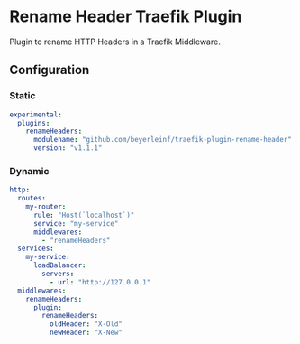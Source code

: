 # Rename Header Traefik Plugin

Plugin to rename HTTP Headers in a Traefik Middleware.

## Configuration

### Static

```yml
experimental:
  plugins:
    renameHeaders:
      modulename: "github.com/beyerleinf/traefik-plugin-rename-header"
      version: "v1.1.1"
```

### Dynamic

```yml
http:
  routes:
    my-router:
      rule: "Host(`localhost`)"
      service: "my-service"
      middlewares:
        - "renameHeaders"
  services:
    my-service:
      loadBalancer:
        servers:
          - url: "http://127.0.0.1"
  middlewares:
    renameHeaders:
      plugin:
        renameHeaders:
          oldHeader: "X-Old"
          newHeader: "X-New"
```

